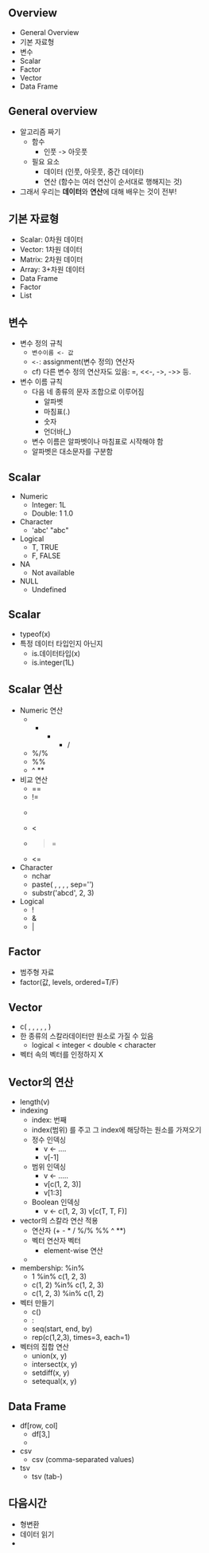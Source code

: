 ## Overview
- General Overview
- 기본 자료형
- 변수
- Scalar
- Factor
- Vector
- Data Frame

## General overview
- 알고리즘 짜기
    - 함수
        - 인풋 -> 아웃풋
    - 필요 요소
        - 데이터 (인풋, 아웃풋, 중간 데이터)
        - 연산 (함수는 여러 연산이 순서대로 행해지는 것)
- 그래서 우리는 **데이터**와 **연산**에 대해 배우는 것이 전부!

## 기본 자료형
- Scalar: 0차원 데이터
- Vector: 1차원 데이터
- Matrix: 2차원 데이터
- Array: 3+차원 데이터
- Data Frame
- Factor
- List

## 변수
- 변수 정의 규칙
    - `변수이름 <- 값`
    - `<-`: assignment(변수 정의) 연산자
    - cf) 다른 변수 정의 연산자도 있음: =, <<-, ->, ->> 등.
- 변수 이름 규칙
    - 다음 네 종류의 문자 조합으로 이루어짐
        - 알파벳
        - 마침표(.)
        - 숫자
        - 언더바(\_)
    - 변수 이름은 알파벳이나 마침표로 시작해야 함
    - 알파벳은 대소문자를 구분함

## Scalar
- Numeric
    - Integer: 1L
    - Double: 1 1.0
- Character
    - 'abc' "abc"
- Logical
    - T, TRUE
    - F, FALSE
- NA
    - Not available
- NULL
    - Undefined

## Scalar
- typeof(x)
- 특정 데이터 타입인지 아닌지
    - is.데이터타입(x)
    - is.integer(1L)

## Scalar 연산
- Numeric 연산
    - + - * /
    - %/%
    - %%
    - ^ **
- 비교 연산
    - ==
    - !=
    - >
    - <
    - >=
    - <=
- Character
    - nchar
    - paste(  ,  ,  ,  , sep='')
    - substr('abcd', 2, 3)
- Logical
    - !
    - &
    - |

## Factor
- 범주형 자료
- factor(값, levels, ordered=T/F)

## Vector
- c(  ,   ,   ,   ,    , )
- 한 종류의 스칼라데이터만 원소로 가질 수 있음
    - logical < integer < double < character
- 벡터 속의 벡터를 인정하지 X

## Vector의 연산
- length(v)
- indexing
    - index: 번째
    - index(범위) 를 주고 그 index에 해당하는 원소를 가져오기
    - 정수 인덱싱
        - v <- ....
        - v[-1]
    - 범위 인덱싱
        - v <- .....
        - v[c(1, 2, 3)]
        - v[1:3]
    - Boolean 인덱싱
        - v <- c(1, 2, 3)
          v[c(T, T, F)]
- vector의 스칼라 연산 적용
    - 연산자 (+ - * / %/% %% ^ \*\*)
    - 벡터 연산자 벡터
        - element-wise 연산
    - 
- membership: %in%
    - 1 %in% c(1, 2, 3)
    - c(1, 2) %in% c(1, 2, 3)
    - c(1, 2, 3) %in% c(1, 2)
- 벡터 만들기
    - c()
    - :
    - seq(start, end, by)
    - rep(c(1,2,3), times=3, each=1)
- 벡터의 집합 연산
    - union(x, y)
    - intersect(x, y)
    - setdiff(x, y)
    - setequal(x, y)

## Data Frame
- df[row, col]
    - df[3,]
    - 
- csv
    - csv (comma-separated values)
- tsv
    - tsv (tab-)


























## 다음시간
- 형변환
- 데이터 읽기
- 











